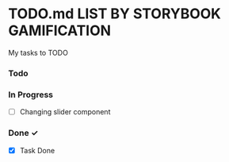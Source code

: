 # TODO.md LIST BY STORYBOOK GAMIFICATION

My tasks to TODO 

### Todo


### In Progress

- [ ] Changing slider component

### Done ✓

- [x] Task Done
